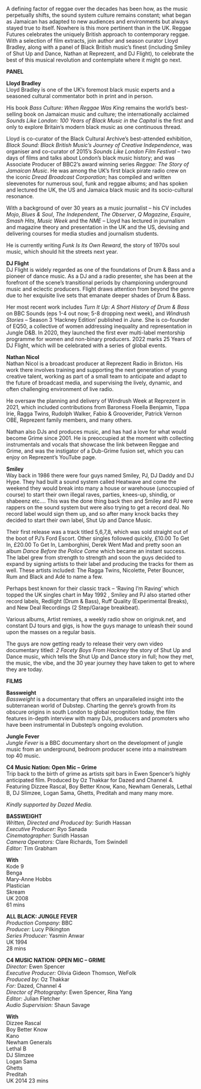 
A defining factor of reggae over the decades has been how, as the music perpetually shifts, the sound system culture remains constant; what began as Jamaican has adapted to new audiences and environments but always stayed true to itself. Nowhere is this more pertinent than in the UK. Reggae Futures celebrates the uniquely British approach to contemporary reggae. With a selection of film extracts, join author and season curator Lloyd Bradley, along with a panel of Black British music’s finest (including Smiley of Shut Up and Dance, Nathan at Reprezent, and DJ Flight), to celebrate the best of this musical revolution and contemplate where it might go next.  

**PANEL**  

**Lloyd Bradley**  
Lloyd Bradley is one of the UK’s foremost black music experts and a seasoned cultural commentator both in print and in person.

His book _Bass Culture: When Reggae Was King_ remains the world’s best-selling book on Jamaican music and culture; the internationally acclaimed _Sounds Like London: 100 Years of Black Music in the Capital_ is the first and only to explore Britain’s modern black music as one continuous thread.

Lloyd is co-curator of the Black Cultural Archive’s best-attended exhibition, _Black Sound: Black British Music’s Journey of Creative Independence_, was organiser and co-curator of 2015’s _Sounds Like London Film Festival_  – two days of films and talks about London’s black music history; and was Associate Producer of BBC2’s award winning series _Reggae: The Story of Jamaican Music_. He was among the UK’s first black pirate radio crew on the iconic _Dread Broadcast Corporation_; has compiled and written sleevenotes for numerous soul, funk and reggae albums; and has spoken and lectured the UK, the US and Jamaica black music and its socio-cultural resonance.

With a background of over 30 years as a music journalist – his CV includes _Mojo_, _Blues & Soul_, _The Independent_, _The Observer_, _Q_ _Magazine_, _Esquire_, _Smash Hits_, _Music Week_ and the _NME_ – Lloyd has lectured in journalism and magazine theory and presentation in the UK and the US, devising and delivering courses for media studies and journalism students.

He is currently writing _Funk Is Its Own Reward_, the story of 1970s soul music, which should hit the streets next year.

**DJ Flight**  
DJ Flight is widely regarded as one of the foundations of Drum & Bass and a pioneer of dance music. As a DJ and a radio presenter, she has been at the forefront of the scene’s transitional periods by championing underground music and eclectic producers. Flight draws attention from beyond the genre due to her exquisite live sets that emanate deeper shades of Drum & Bass.

Her most recent work includes _Turn It Up: A Short History of Drum & Bass_ on BBC Sounds (eps 1-4 out now; 5-8 dropping next week), and _Windrush Stories_ – Season 3 ‘Hackney Edition’ published in June. She is co-founder of EQ50, a collective of women addressing inequality and representation in Jungle D&B. In 2020, they launched the first ever multi-label mentorship programme for women and non-binary producers. 2022 marks 25 Years of DJ Flight, which will be celebrated with a series of global events.

**Nathan Nicol**  
Nathan Nicol is a broadcast producer at Reprezent Radio in Brixton.  His work there involves training and supporting the next generation of young creative talent, working as part of a small team to anticipate and adapt to the future of broadcast media, and supervising the lively, dynamic, and often challenging environment of live radio.

He oversaw the planning and delivery of Windrush Week at Reprezent in 2021, which included contributions from Baroness Floella Benjamin, Tippa Irie, Ragga Twins, Rudolph Walker, Fabio & Grooverider, Patrick Vernon OBE, Reprezent family members, and many others.

Nathan also DJs and produces music, and has had a love for what would become Grime since 2001. He is preoccupied at the moment with collecting instrumentals and vocals that showcase the link between Reggae and Grime, and was the instigator of a Dub-Grime fusion set, which you can enjoy on Reprezent’s YouTube page.

**Smiley**  
Way back in 1986 there were four guys named Smiley, PJ, DJ Daddy and DJ Hype. They had built a sound system called Heatwave and come the weekend they would break into many a house or warehouse (unoccupied of course) to start their own illegal raves, parties, knees-up, shindig, or shabeenz etc.... This was the done thing back then and Smiley and PJ were rappers on the sound system but were also trying to get a record deal. No record label would sign them up, and so after many knock backs they decided to start their own label, Shut Up and Dance Music.

Their first release was a track titled 5,6,7,8, which was sold straight out of the boot of PJ’s Ford Escort. Other singles followed quickly, £10.00 To Get In, £20.00 To Get In, Lamborghini, Derek Went Mad and pretty soon an album _Dance Before the Police Come_ which became an instant success. The label grew from strength to strength and soon the guys decided to expand by signing artists to their label and producing the tracks for them as well. These artists included: The Ragga Twins, Nicolette, Peter Bouncer, Rum and Black and Adé to name a few.

Perhaps best known for their classic track – ‘Raving I’m Raving’ which topped the UK singles chart in May 1992 , Smiley and PJ also started other record labels, Redlight (Drum & Bass), Ruff Quality (Experimental Breaks), and New Deal Recordings (2 Step/Garage breakbeat).

Various albums, Artist remixes, a weekly radio show on originuk.net, and constant DJ tours and gigs, is how the guys manage to unleash their sound upon the masses on a regular basis.

The guys are now getting ready to release their very own video documentary titled: _2 Facety Boys From Hackney_ the story of Shut Up and Dance music, which tells the Shut Up and Dance story in full; how they met, the music, the vibe, and the 30 year journey they have taken to get to where they are today.

**FILMS**  

**Bassweight**  
_Bassweight_ is a documentary that offers an unparalleled insight into the subterranean world of Dubstep. Charting the genre’s growth from its obscure origins in south London to global recognition today, the film features in-depth interview with many DJs, producers and promoters who have been instrumental in Dubstep’s ongoing evolution.

**Jungle Fever**  
_Jungle Fever_ is a BBC documentary short on the development of jungle music from an underground, bedroom producer scene into a mainstream top 40 music.

**C4 Music Nation: Open Mic – Grime**  
Trip back to the birth of grime as artists spit bars in Ewen Spencer’s highly anticipated film. Produced by Oz Thakkar for Dazed and Channel 4. Featuring Dizzee Rascal, Boy Better Know, Kano, Newham Generals, Lethal B, DJ Slimzee, Logan Sama, Ghetts, Preditah and many many more.

_Kindly supported by Dazed Media._

**BASSWEIGHT**  
_Written, Directed and Produced by:_ Suridh Hassan  
_Executive Producer:_ Ryo Sanada  
_Cinematographer:_ Suridh Hassan  
_Camera Operators:_ Clare Richards, Tom Swindell  
_Editor:_ Tim Grabham  

**With**  
Kode 9  
Benga  
Mary-Anne Hobbs  
Plastician  
Skream  
UK 2008  
61 mins

**ALL BLACK: JUNGLE FEVER**  
_Production Company:_ BBC  
_Producer:_ Lucy Pilkington  
_Series Producer:_ Yasmin Anwar  
UK 1994  
28 mins  

**C4 MUSIC NATION: OPEN MIC – GRIME**  
_Director:_ Ewen Spencer  
_Executive Producer:_ Olivia Gideon Thomson, WeFolk  
_Produced by:_ Oz Thakkar  
_For:_ Dazed, Channel 4  
_Director of Photography:_ Ewen Spencer, Rina Yang  
_Editor:_ Julian Fletcher  
_Audio Supervision:_ Shaun Savage  

**With**  
Dizzee Rascal  
Boy Better Know  
Kano  
Newham Generals  
Lethal B  
DJ Slimzee  
Logan Sama  
Ghetts  
Preditah  
UK 2014
23 mins
<!--stackedit_data:
eyJoaXN0b3J5IjpbLTE5NTk2Nzc4Ml19
-->
